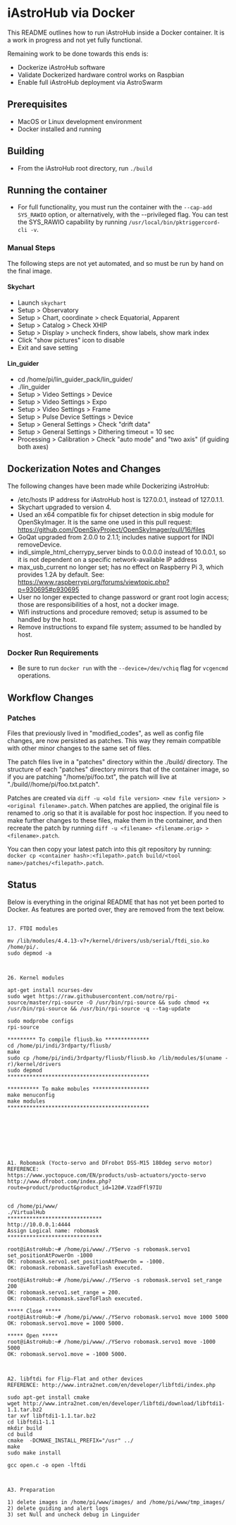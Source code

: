 # iAstroHub via Docker

This README outlines how to run iAstroHub inside a Docker container. It is a work in progress and not yet fully functional.

Remaining work to be done towards this ends is:

* Dockerize iAstroHub software
* Validate Dockerized hardware control works on Raspbian
* Enable full iAstroHub deployment via AstroSwarm

## Prerequisites

* MacOS or Linux development environment
* Docker installed and running

## Building

* From the iAstroHub root directory, run `./build`

## Running the container

* For full functionality, you must run the container with the `--cap-add SYS_RAWIO` option, or alternatively, with the --privileged flag. You can test the SYS_RAWIO capability by running `/usr/local/bin/pktriggercord-cli -v`.

### Manual Steps

The following steps are not yet automated, and so must be run by hand on the final image.

#### Skychart

* Launch `skychart`
* Setup > Observatory
* Setup > Chart, coordinate > check Equatorial, Apparent
* Setup > Catalog > Check XHIP
* Setup > Display > uncheck finders, show labels, show mark index
* Click "show pictures" icon to disable
* Exit and save setting

#### Lin_guider

* cd /home/pi/lin_guider_pack/lin_guider/
* ./lin_guider
* Setup > Video Settings > Device
* Setup > Video Settings > Expo
* Setup > Video Settings > Frame
* Setup > Pulse Device Settings > Device
* Setup > General Settings > Check "drift data"
* Setup > General Settings > Dithering timeout = 10 sec
* Processing > Calibration > Check "auto mode" and "two axis" (if guiding both axes)

## Dockerization Notes and Changes

The following changes have been made while Dockerizing iAstroHub:

* /etc/hosts IP address for iAstroHub host is 127.0.0.1, instead of 127.0.1.1.
* Skychart upgraded to version 4.
* Used an x64 compatible fix for chipset detection in sbig module for OpenSkyImager. It is the same one used in this pull request: https://github.com/OpenSkyProject/OpenSkyImager/pull/16/files
* GoQat upgraded from 2.0.0 to 2.1.1; includes native support for INDI removeDevice.
* indi_simple_html_cherrypy_server binds to 0.0.0.0 instead of 10.0.0.1, so it is not dependent on a specific network-available IP address
* max_usb_current no longer set; has no effect on Raspberry Pi 3, which provides 1.2A by default. See: https://www.raspberrypi.org/forums/viewtopic.php?p=930695#p930695
* User no longer expected to change password or grant root login access; those are responsibilities of a host, not a docker image.
* Wifi instructions and procedure removed; setup is assumed to be handled by the host. 
* Remove instructions to expand file system; assumed to be handled by host.

### Docker Run Requirements

* Be sure to run `docker run` with the `--device=/dev/vchiq` flag for `vcgencmd` operations.
 
## Workflow Changes

### Patches

Files that previously lived in "modified_codes", as well as config file changes, are now persisted as patches. This way they remain compatible with other minor changes to the same set of files.

The patch files live in a "patches" directory within the ./build/<tool name> directory. The structure of each "patches" directory mirrors that of the container image, so if you are patching "/home/pi/foo.txt", the patch will live at "./build/<tool name>/home/pi/foo.txt.patch".

Patches are created via `diff -u <old file version> <new file version> > <original filename>.patch`. When patches are applied, the original file is renamed to <original filename>.orig so that it is available for post hoc inspection. If you need to make further changes to these files, make them in the container, and then recreate the patch by running `diff -u <filename> <filename.orig> > <filename>.patch`.

You can then copy your latest patch into this git repository by running: `docker cp <container hash>:<filepath>.patch build/<tool name>/patches/<filepath>.patch`.

## Status

Below is everything in the original README that has not yet been ported to Docker. As features are ported over, they are removed from the text below.

```

17. FTDI modules

mv /lib/modules/4.4.13-v7+/kernel/drivers/usb/serial/ftdi_sio.ko /home/pi/.
sudo depmod -a



26. Kernel modules

apt-get install ncurses-dev
sudo wget https://raw.githubusercontent.com/notro/rpi-source/master/rpi-source -O /usr/bin/rpi-source && sudo chmod +x /usr/bin/rpi-source && /usr/bin/rpi-source -q --tag-update

sudo modprobe configs
rpi-source

********* To compile fliusb.ko **************
cd /home/pi/indi/3rdparty/fliusb/
make
sudo cp /home/pi/indi/3rdparty/fliusb/fliusb.ko /lib/modules/$(uname -r)/kernel/drivers
sudo depmod
*********************************************

********** To make mobules ******************
make menuconfig
make modules
*********************************************








A1. Robomask (Yocto-servo and DFrobot DSS-M15 180deg servo motor)
REFERENCE:
https://www.yoctopuce.com/EN/products/usb-actuators/yocto-servo
http://www.dfrobot.com/index.php?route=product/product&product_id=120#.VzadFfl97IU


cd /home/pi/www/
./VirtualHub
******************************
http://10.0.0.1:4444
Assign Logical name: robomask
******************************

root@iAstroHub:~# /home/pi/www/./YServo -s robomask.servo1 set_positionAtPowerOn -1000
OK: robomask.servo1.set_positionAtPowerOn = -1000.
OK: robomask.robomask.saveToFlash executed.

root@iAstroHub:~# /home/pi/www/./YServo -s robomask.servo1 set_range 200
OK: robomask.servo1.set_range = 200.
OK: robomask.robomask.saveToFlash executed.

***** Close ***** 
root@iAstroHub:~# /home/pi/www/./YServo robomask.servo1 move 1000 5000
OK: robomask.servo1.move = 1000 5000.

***** Open ***** 
root@iAstroHub:~# /home/pi/www/./YServo robomask.servo1 move -1000 5000
OK: robomask.servo1.move = -1000 5000.



A2. libftdi for Flip-Flat and other devices
REFERENCE: http://www.intra2net.com/en/developer/libftdi/index.php

sudo apt-get install cmake
wget http://www.intra2net.com/en/developer/libftdi/download/libftdi1-1.1.tar.bz2
tar xvf libftdi1-1.1.tar.bz2
cd libftdi1-1.1
mkdir build
cd build
cmake  -DCMAKE_INSTALL_PREFIX="/usr" ../
make
sudo make install

gcc open.c -o open -lftdi



A3. Preparation

1) delete images in /home/pi/www/images/ and /home/pi/www/tmp_images/ 
2) delete guiding and alert logs 
3) set Null and uncheck debug in Linguider 
```

